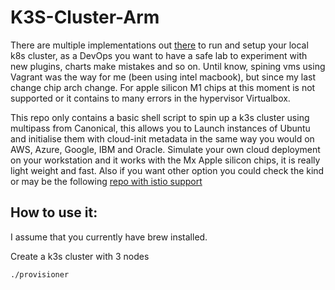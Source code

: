 # K3S-Cluster-Arm
There are multiple implementations out [there](https://github.com/rootsongjc/kubernetes-vagrant-centos-cluster) to run and setup your local k8s cluster, as a DevOps you want to have a safe lab to experiment with new plugins, charts make mistakes and so on. Until know, spining vms using Vagrant was the way for me (been using intel macbook), but since my last change chip arch change. For apple silicon M1 chips at this moment is not supported or it contains to many errors in the hypervisor Virtualbox. 

This repo only contains a basic shell script to spin up a k3s cluster using multipass from Canonical, this allows you to Launch instances of Ubuntu and initialise them with cloud-init metadata in the same way you would on AWS, Azure, Google, IBM and Oracle. Simulate your own cloud deployment on your workstation and it works with the Mx Apple silicon chips, it is really light weight and fast. 
Also if you want other option you could check the kind or may be the following  [repo with istio support](https://github.com/rootsongjc/cloud-native-sandbox) 

## How to use it: 

I assume that you currently have brew installed. 

Create a k3s cluster with 3 nodes

```
./provisioner
```

